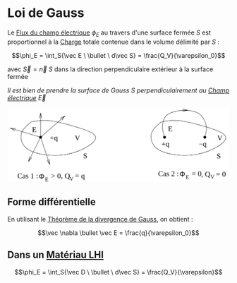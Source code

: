# Loi de Gauss

Le [Flux du champ électrique](Flux%20du%20champ%20électrique.md) $\phi_E$ au travers d'une surface fermée $S$ est proportionnel à la [Charge](Charge.md) totale contenue dans le volume délimité par $S$ : 

$$\phi_E = \int_S{\vec E \ \bullet \ d\vec S} = \frac{Q_V}{\varepsilon_0}$$

avec $\vec S = \vec n \ S$ dans la direction perpendiculaire extérieur à la surface fermée 

*Il est bien de prendre la surface de Gauss $S$ perpendiculairement au [Champ électrique](Champ%20électrique.md) $\vec E$*

![](attachments/Pasted%20image%2020230712150603.png)

## Forme différentielle

En utilisant le [Théorème de la divergence de Gauss](Théorème%20de%20la%20divergence%20de%20Gauss.md), on obtient :

$$\vec \nabla \bullet \vec E = \frac{q}{\varepsilon_0}$$

## Dans un [Matériau LHI](Matériau%20LHI.md)

$$\phi_E = \int_S{\vec D \ \bullet \ d\vec S} = \frac{Q_V}{\varepsilon}$$